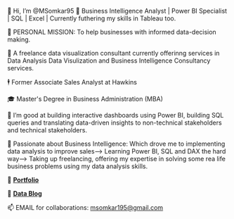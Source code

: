 👋 Hi, I’m @MSomkar95 
💬 Business Intelligence Analyst | Power BI Specialist | SQL | Excel | Currently futhering my skills in Tableau too.

💬 PERSONAL MISSION: To help businesses with informed data-decision making.

💼 A freelance data visualization consultant currently offerinng services in Data Analysis Data Visulization and Business Intelligence Consultancy services.

🕴️ Former Associate Sales Analyst at Hawkins

🎓 Master's Degree in Business Administration (MBA)

👀 I’m good at building interactive dashboards using Power BI, building SQL queries and translating data-driven insights to non-technical stakeholders and technical stakeholders.

🚀 Passionate about Business Intelligence: Which drove me to implementing data analysis to improve sales--> Learning Power BI, SQL and DAX the hard way--> Taking up freelancing, offering my expertise in solving some rea life business problems using my data analysis skills.    

👀 [**Portfolio**](https://www.datascienceportfol.io/dataInsightsOmkar)

👀 [**Data Blog**](https://medium.com/@msomkar195)

📫 EMAIL for collaborations: msomkar195@gmail.com 
<!---
MSomkar95/MSomkar95 is a ✨ special ✨ repository because its `README.md` (this file) appears on your GitHub profile.
You can click the Preview link to take a look at your changes.
--->
